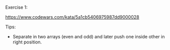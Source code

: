 Exercise 1:

https://www.codewars.com/kata/5a1cb5406975987dd9000028

Tips:

- Separate in two arrays (even and odd) and later push one inside other in right position.